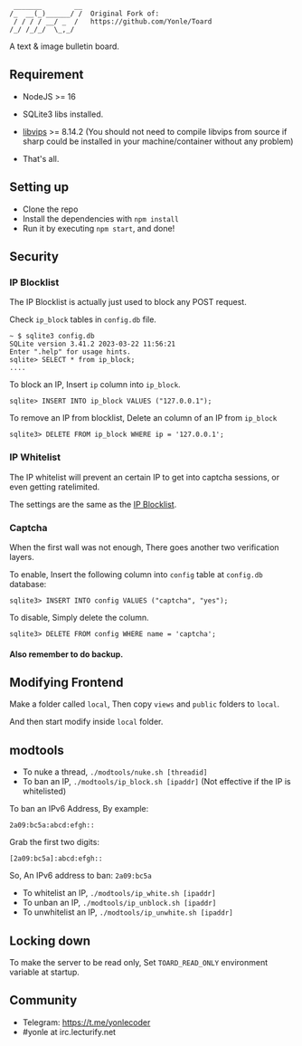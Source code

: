 ```
 _______        __
/_  __(_)______/ /  Original Fork of:
 / / / / __/ _  /   https://github.com/Yonle/Toard
/_/ /_/_/  \_,_/                                     
```

A text & image bulletin board.

## Requirement
- NodeJS >= 16
- SQLite3 libs installed.
- [libvips](https://github.com/libvips/libvips) >= 8.14.2
  (You should not need to compile libvips from source if sharp could be installed in your machine/container without any problem)

- That's all.

## Setting up
* Clone the repo
* Install the dependencies with `npm install`
* Run it by executing `npm start`, and done!

## Security
### IP Blocklist
The IP Blocklist is actually just used to block any POST request.

Check `ip_block` tables in `config.db` file.
```
~ $ sqlite3 config.db
SQLite version 3.41.2 2023-03-22 11:56:21
Enter ".help" for usage hints.
sqlite> SELECT * from ip_block;
....
```

To block an IP, Insert `ip` column into `ip_block`.

```
sqlite> INSERT INTO ip_block VALUES ("127.0.0.1");
```

To remove an IP from blocklist, Delete an column of an IP from `ip_block`
```
sqlite3> DELETE FROM ip_block WHERE ip = '127.0.0.1';
```

### IP Whitelist
The IP whitelist will prevent an certain IP to get into captcha sessions, or even getting ratelimited.

The settings are the same as the [IP Blocklist](#ipblocklists).

### Captcha
When the first wall was not enough, There goes another two verification layers.

To enable, Insert the following column into `config` table at `config.db` database:
```
sqlite3> INSERT INTO config VALUES ("captcha", "yes");
```

To disable, Simply delete the column.
```
sqlite3> DELETE FROM config WHERE name = 'captcha';
```

#### Also remember to do backup.

## Modifying Frontend
Make a folder called `local`, Then copy `views` and `public` folders to `local`.

And then start modify inside `local` folder.

## modtools
- To nuke a thread, `./modtools/nuke.sh [threadid]`
- To ban an IP, `./modtools/ip_block.sh [ipaddr]` (Not effective if the IP is whitelisted)

To ban an IPv6 Address, By example:

```
2a09:bc5a:abcd:efgh::
```

Grab the first two digits:

```
[2a09:bc5a]:abcd:efgh::
```

So, An IPv6 address to ban: `2a09:bc5a`

- To whitelist an IP, `./modtools/ip_white.sh [ipaddr]`
- To unban an IP, `./modtools/ip_unblock.sh [ipaddr]`
- To unwhitelist an IP, `./modtools/ip_unwhite.sh [ipaddr]`

## Locking down
To make the server to be read only, Set `TOARD_READ_ONLY` environment variable at startup.

## Community
* Telegram: https://t.me/yonlecoder
* #yonle at irc.lecturify.net

